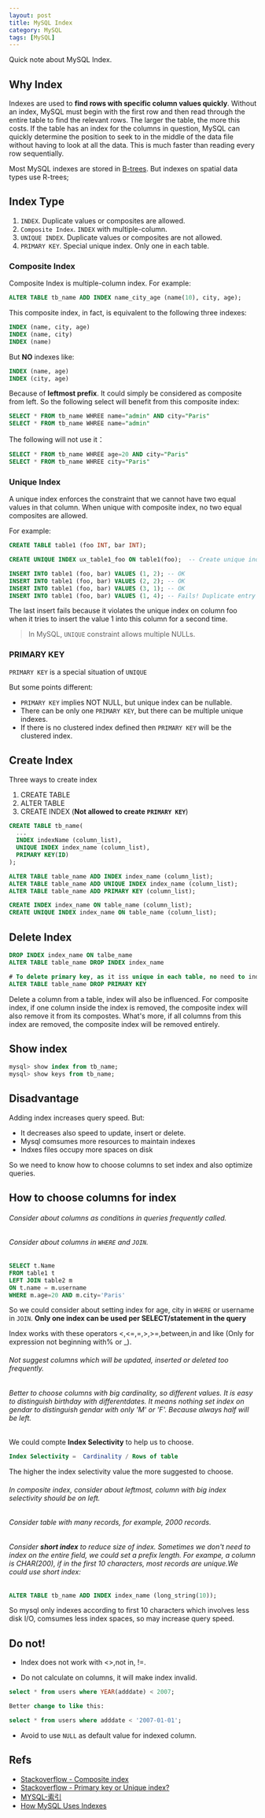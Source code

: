 ```yaml
---
layout: post
title: MySQL Index
category: MySQL
tags: [MySQL]
---
```


Quick note about MySQL Index.

## Why Index

Indexes are used to **find rows with specific column values quickly**. Without an index, MySQL must begin with the first row 
and then read through the entire table to find the relevant rows. The larger the table, the more this costs. If the table 
has an index for the columns in question, MySQL can quickly determine the position to seek to in the middle of the data file 
without having to look at all the data. This is much faster than reading every row sequentially.

Most MySQL indexes are stored in [B-trees](http://dev.mysql.com/doc/refman/5.7/en/glossary.html#glos_b_tree). But indexes on spatial data types use R-trees;

## Index Type

1. `INDEX`. Duplicate values or composites are allowed.
4. `Composite Index`. `INDEX` with multiple-column.
2. `UNIQUE INDEX`. Duplicate values or composites are not allowed.
3. `PRIMARY KEY`. Special unique index. Only one in each table.

### Composite Index

Composite Index is multiple-column index. For example:

```SQL
ALTER TABLE tb_name ADD INDEX name_city_age (name(10), city, age); 
```

This composite index, in fact, is equivalent to the following three indexes:

```SQL
INDEX (name, city, age) 
INDEX (name, city)
INDEX (name) 
```

But **NO** indexes like:

```SQL
INDEX (name, age) 
INDEX (city, age) 
```

Because of **leftmost prefix**. It could simply be considered as composite from left. So the following 
select will benefit from this composite index:

```SQL
SELECT * FROM tb_name WHREE name="admin" AND city="Paris" 
SELECT * FROM tb_name WHREE name="admin" 
```

The following will not use it：

```SQL
SELECT * FROM tb_name WHREE age=20 AND city="Paris" 
SELECT * FROM tb_name WHREE city="Paris" 
```

### Unique Index

A unique index enforces the constraint that we cannot have two equal values in that column. 
When unique with composite index, no two equal composites are allowed.

For example:

```SQL
CREATE TABLE table1 (foo INT, bar INT);

CREATE UNIQUE INDEX ux_table1_foo ON table1(foo);  -- Create unique index on foo.

INSERT INTO table1 (foo, bar) VALUES (1, 2); -- OK
INSERT INTO table1 (foo, bar) VALUES (2, 2); -- OK
INSERT INTO table1 (foo, bar) VALUES (3, 1); -- OK
INSERT INTO table1 (foo, bar) VALUES (1, 4); -- Fails! Duplicate entry '1' for key 'ux_table1_foo'
```

The last insert fails because it violates the unique index on column foo when it tries to insert the value 1 
into this column for a second time.

> In MySQL, `UNIQUE` constraint allows multiple NULLs.

### PRIMARY KEY

`PRIMARY KEY` is a special situation of `UNIQUE`

But some points different:

* `PRIMARY KEY` implies NOT NULL, but unique index can be nullable.
* There can be only one `PRIMARY KEY`, but there can be multiple unique indexes.
* If there is no clustered index defined then `PRIMARY KEY` will be the clustered index.

## Create Index

Three ways to create index

1. CREATE TABLE
2. ALTER TABLE
3. CREATE INDEX (**Not allowed to create `PRIMARY KEY`**)

```SQL
CREATE TABLE tb_name(  
  ...
  INDEX indexName (column_list),
  UNIQUE INDEX index_name (column_list),
  PRIMARY KEY(ID) 
); 

ALTER TABLE table_name ADD INDEX index_name (column_list);
ALTER TABLE table_name ADD UNIQUE INDEX index_name (column_list);
ALTER TABLE table_name ADD PRIMARY KEY (column_list);

CREATE INDEX index_name ON table_name (column_list);
CREATE UNIQUE INDEX index_name ON table_name (column_list);
```

## Delete Index

```SQL
DROP INDEX index_name ON talbe_name
ALTER TABLE table_name DROP INDEX index_name

# To delete primary key, as it iss unique in each table, no need to indicate index name
ALTER TABLE table_name DROP PRIMARY KEY
```

Delete a column from a table, index will also be influenced. For composite index, if one column inside the index is 
removed, the composite index will also remove it from its compostes. What's more, if all columns from this index are
removed, the composite index will be removed entirely.

## Show index

```SQL
mysql> show index from tb_name;
mysql> show keys from tb_name;
```

## Disadvantage

Adding index increases query speed. But:

* It decreases also speed to update, insert or delete. 
* Mysql comsumes more resources to maintain indexes
* Indxes files occupy more spaces on disk

So we need to know how to choose columns to set index and also optimize queries.

## How to choose columns for index

###### Consider about columns as conditions in queries frequently called.

###### Consider about columns in `WHERE` and `JOIN`.

```SQL
SELECT t.Name 
FROM table1 t 
LEFT JOIN table2 m
ON t.name = m.username 
WHERE m.age=20 AND m.city='Paris' 
```

 So we could consider about setting index for age, city in `WHERE` or username in `JOIN`. **Only one index can be used per SELECT/statement in the query**

Index works with these operators <,<=,=,>,>=,between,in and like (Only for expression not beginning with% or _). 

###### Not suggest columns which will be updated, inserted or deleted too frequently.

###### Better to choose columns with big cardinality, so different values. It is easy to distinguish birthday with differentdates. It means nothing set index on gendar to distinguish gendar with only 'M' or 'F'. Because always half will be left.

We could compte **Index Selectivity** to help us to choose.

```SQL
Index Selectivity =  Cardinality / Rows of table
```

The higher the index selectivity value the more suggested to choose.

###### In composite index, consider about leftmost, column with big index selectivity should be on left.

###### Consider table with many records, for example, 2000 records.

###### Consider **short index** to reduce size of index. Sometimes we don't need to index on the entire field, we could set a prefix length. For exampe, a column is CHAR(200), if in the first 10 characters, most records are unique.We could use short index:

```SQL
ALTER TABLE tb_name ADD INDEX index_name (long_string(10)); 
```

So mysql only indexes according to first 10 characters which involves less disk I/O, comsumes less index spaces, so may increase query speed.

## Do not!

* Index does not work with <>,not in, !=.

* Do not calculate on columns, it will make index invalid.

```SQL
select * from users where YEAR(adddate) < 2007;

Better change to like this:

select * from users where adddate < '2007-01-01';
```

* Avoid to use `NULL` as default value for indexed column.

## Refs

* [Stackoverflow - Composite index](http://stackoverflow.com/questions/1823685/when-should-i-use-a-composite-index)
* [Stackoverflow - Primary key or Unique index?](http://stackoverflow.com/questions/487314/primary-key-or-unique-index)
* [MYSQL-索引](https://segmentfault.com/a/1190000003072424)
* [How MySQL Uses Indexes](http://dev.mysql.com/doc/refman/5.7/en/mysql-indexes.html)